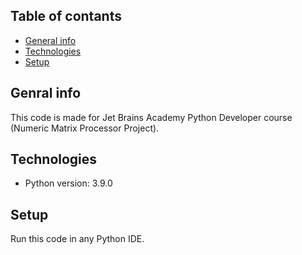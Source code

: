 ## Table of contants
* [General info](#general-info)
* [Technologies](#technologies)
* [Setup](#setup)

## Genral info
This code is made for Jet Brains Academy Python Developer course (Numeric Matrix Processor Project).

## Technologies
* Python version: 3.9.0

## Setup
Run this code in any Python IDE.
